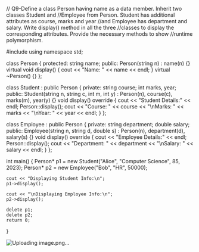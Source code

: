 // Q9-Define a class Person having name as a data member. Inherit two classes Student and
//Employee from Person. Student has additional attributes as course, marks and year
//and Employee has department and salary. Write display() method in all the three
//classes to display the corresponding attributes. Provide the necessary methods to show
//runtime polymorphism.


#include <iostream>
using namespace std;

class Person {
protected:
    string name;
public:
    Person(string n) : name(n) {}
    virtual void display() {
        cout << "Name: " << name << endl;
    }
    virtual ~Person() {}
};

class Student : public Person {
private:
    string course;
    int marks, year;
public:
    Student(string n, string c, int m, int y) : Person(n), course(c), marks(m), year(y) {}
    void display() override {
        cout << "Student Details:" << endl;
        Person::display();
        cout << "Course: " << course << "\nMarks: " << marks << "\nYear: " << year << endl;
    }
};

class Employee : public Person {
private:
    string department;
    double salary;
public:
    Employee(string n, string d, double s) : Person(n), department(d), salary(s) {}
    void display() override {
        cout << "Employee Details:" << endl;
        Person::display();
        cout << "Department: " << department << "\nSalary: " << salary << endl;
    }
};

int main() {
    Person* p1 = new Student("Alice", "Computer Science", 85, 2023);
    Person* p2 = new Employee("Bob", "HR", 50000);
    
    cout << "Displaying Student Info:\n";
    p1->display();
    
    cout << "\nDisplaying Employee Info:\n";
    p2->display();
    
    delete p1;
    delete p2;
    return 0;
}


![Uploading image.png…]()

